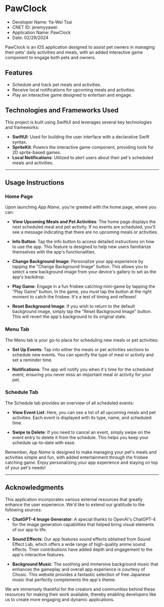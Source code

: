 # PawClock

- Developer Name: Ya-Wei Tsai
- CNET ID: jeremyyawei
- Application Name: PawClock
- Date: 02/29/2024

PawClock is an iOS application designed to assist pet owners in managing their pets' daily activities and meals, with an added interactive game component to engage both pets and owners.

## Features

- Schedule and track pet meals and activities.
- Receive local notifications for upcoming meals and activities.
- Play an interactive game designed to entertain and engage.

## Technologies and Frameworks Used

This project is built using SwiftUI and leverages several key technologies and frameworks:

- **SwiftUI**: Used for building the user interface with a declarative Swift syntax.
- **SpriteKit**: Powers the interactive game component, providing tools for 2D sprite-based games.
- **Local Notifications**: Utilized to alert users about their pet's scheduled meals and activities.

  
---
## Usage Instructions

### Home Page
Upon launching *App Name*, you're greeted with the home page, where you can:

- **View Upcoming Meals and Pet Activities**: The home page displays the next scheduled meal and pet activity. If no events are scheduled, you'll see a message indicating that there are no upcoming meals or activities.

- **Info Button**: Tap the info button to access detailed instructions on how to use the app. This feature is designed to help new users familiarize themselves with the app's functionalities.

- **Change Background Image**: Personalize your app experience by tapping the "Change Background Image" button. This allows you to select a new background image from your device's gallery to set as the app's backdrop.

- **Play Game**: Engage in a fun frisbee catching mini-game by tapping the "Play Game" button. In the game, you must tap the button at the right moment to catch the frisbee. It's a test of timing and reflexes!

- **Reset Background Image**: If you wish to return to the default background image, simply tap the "Reset Background Image" button. This will revert the app's background to its original state.

### Menu Tab
The Menu tab is your go-to place for scheduling new meals or pet activities:

- **Set Up Events**: Tap into either the meals or pet activities sections to schedule new events. You can specify the type of meal or activity and set a reminder time.

- **Notifications**: The app will notify you when it's time for the scheduled event, ensuring you never miss an important meal or activity for your pet.

### Schedule Tab
The Schedule tab provides an overview of all scheduled events:

- **View Event List**: Here, you can see a list of all upcoming meals and pet activities. Each event is displayed with its type, name, and scheduled time.

- **Swipe to Delete**: If you need to cancel an event, simply swipe on the event entry to delete it from the schedule. This helps you keep your schedule up-to-date with ease.

Remember, *App Name* is designed to make managing your pet's meals and activities simple and fun, with added entertainment through the frisbee catching game. Enjoy personalizing your app experience and staying on top of your pet's needs!

---

## Acknowledgments
This application incorporates various external resources that greatly enhance the user experience. We'd like to extend our gratitude to the following sources:

- **ChatGPT-4 Image Generator**: A special thanks to OpenAI's ChatGPT-4 for the image generation capabilities that helped bring visual elements of our app to life.

- **Sound Effects**: Our app features sound effects obtained from Sound Effect Lab, which offers a wide range of high-quality anime sound effects. Their contributions have added depth and engagement to the app's interactive features.

- **Background Music**: The soothing and immersive background music that enhances the gameplay and overall app experience is courtesy of Chosic. This website provides a fantastic selection of free Japanese music that perfectly complements the app's theme.

We are immensely thankful for the creators and communities behind these resources for making their work available, thereby enabling developers like us to create more engaging and dynamic applications.
